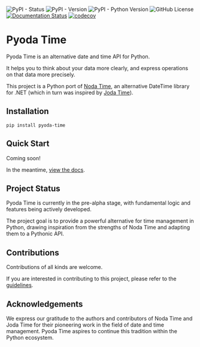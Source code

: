 ![PyPI - Status](https://img.shields.io/pypi/status/pyoda-time)
![PyPI - Version](https://img.shields.io/pypi/v/pyoda-time)
![PyPI - Python Version](https://img.shields.io/pypi/pyversions/pyoda-time)
![GitHub License](https://img.shields.io/github/license/chrisimcevoy/pyoda-time)
[![Documentation Status](https://readthedocs.org/projects/pyoda-time/badge/?version=latest)](https://pyoda-time.readthedocs.io/en/latest/?badge=latest)
[![codecov](https://codecov.io/github/chrisimcevoy/pyoda-time/graph/badge.svg?token=I1QQES7AVT)](https://codecov.io/github/chrisimcevoy/pyoda-time)

# Pyoda Time

Pyoda Time is an alternative date and time API for Python. 

It helps you to think about your data more clearly, and express operations on that data more precisely.

This project is a Python port of [Noda Time](https://github.com/nodatime/nodatime), an alternative DateTime library for .NET (which in turn was inspired by [Joda Time](https://github.com/JodaOrg/joda-time)).

## Installation

```commandline
pip install pyoda-time
```

## Quick Start

Coming soon!

In the meantime, [view the docs](https://pyodatime.org/).

## Project Status

Pyoda Time is currently in the pre-alpha stage, with fundamental logic and features being actively developed. 

The project goal is to provide a powerful alternative for time management in Python, drawing inspiration from the strengths of Noda Time and adapting them to a Pythonic API.

## Contributions

Contributions of all kinds are welcome.

If you are interested in contributing to this project, please refer to the [guidelines](CONTRIBUTING.md).

## Acknowledgements

We express our gratitude to the authors and contributors of Noda Time and Joda Time for their pioneering work in the field of date and time management. Pyoda Time aspires to continue this tradition within the Python ecosystem.

